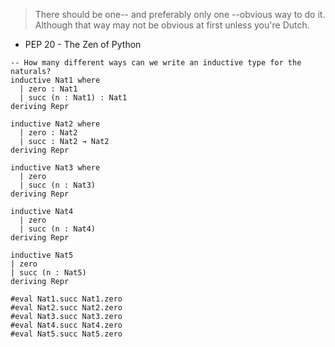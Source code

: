 > There should be one-- and preferably only one --obvious way to do it.
> Although that way may not be obvious at first unless you're Dutch.

- PEP 20 - The Zen of Python

```lean
-- How many different ways can we write an inductive type for the naturals?
inductive Nat1 where
  | zero : Nat1
  | succ (n : Nat1) : Nat1
deriving Repr

inductive Nat2 where
  | zero : Nat2
  | succ : Nat2 → Nat2
deriving Repr

inductive Nat3 where
  | zero
  | succ (n : Nat3)
deriving Repr

inductive Nat4
  | zero
  | succ (n : Nat4)
deriving Repr

inductive Nat5
| zero
| succ (n : Nat5)
deriving Repr

#eval Nat1.succ Nat1.zero
#eval Nat2.succ Nat2.zero
#eval Nat3.succ Nat3.zero
#eval Nat4.succ Nat4.zero
#eval Nat5.succ Nat5.zero
```

